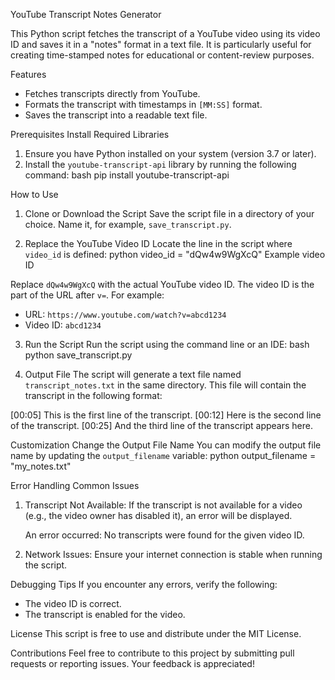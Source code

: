 YouTube Transcript Notes Generator

This Python script fetches the transcript of a YouTube video using its video ID and saves it in a "notes" format in a text file. It is particularly useful for creating time-stamped notes for educational or content-review purposes.

Features
- Fetches transcripts directly from YouTube.
- Formats the transcript with timestamps in `[MM:SS]` format.
- Saves the transcript into a readable text file.



Prerequisites
Install Required Libraries
1. Ensure you have Python installed on your system (version 3.7 or later).
2. Install the `youtube-transcript-api` library by running the following command:
   bash
   pip install youtube-transcript-api
   



How to Use

1. Clone or Download the Script
Save the script file in a directory of your choice. Name it, for example, `save_transcript.py`.

2. Replace the YouTube Video ID
Locate the line in the script where `video_id` is defined:
python
video_id = "dQw4w9WgXcQ"  Example video ID

Replace `dQw4w9WgXcQ` with the actual YouTube video ID. The video ID is the part of the URL after `v=`. For example:
- URL: `https://www.youtube.com/watch?v=abcd1234`
- Video ID: `abcd1234`

3. Run the Script
Run the script using the command line or an IDE:
bash
python save_transcript.py


4. Output File
The script will generate a text file named `transcript_notes.txt` in the same directory. This file will contain the transcript in the following format:

[00:05] This is the first line of the transcript.
[00:12] Here is the second line of the transcript.
[00:25] And the third line of the transcript appears here.




Customization
Change the Output File Name
You can modify the output file name by updating the `output_filename` variable:
python
output_filename = "my_notes.txt"




Error Handling
Common Issues
1. Transcript Not Available:
   If the transcript is not available for a video (e.g., the video owner has disabled it), an error will be displayed.
   
   An error occurred: No transcripts were found for the given video ID.
   

2. Network Issues:
   Ensure your internet connection is stable when running the script.

Debugging Tips
If you encounter any errors, verify the following:
- The video ID is correct.
- The transcript is enabled for the video.



License
This script is free to use and distribute under the MIT License.



Contributions
Feel free to contribute to this project by submitting pull requests or reporting issues. Your feedback is appreciated!
